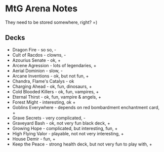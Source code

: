 # MtG Arena Notes

They need to be stored somewhere, right? =)

## Decks

- Dragon Fire - so so, -
- Cult of Racdos - clowns, -
- Azourius Senate - ok, +
- Arcene Agression - lots of legendaries, +
- Aerial Dominion - slow, -
- Arcane Inventions - ok, but not fun, +
- Chandra, Flame's Catalys - ok
- Charging Ahead - ok, fun, dinosaurs, +
- Cold Blooded Killers - ok, fun, vampires, +
- Eternal Thirst - ok, fun, vampire & angels, +
- Forest Might - interesting, ok +
- Goblins Everywhere - depends on red bombardment enchantment card, +
- Grave Secrets - very complicated, -
- Graveyard Bash - ok, not very fun black deck, +
- Growing Hope - complicated, but interesting, fun, +
- High Flying Valor - playable, not not very interesting, +
- House Demir - fun, +
- Keep the Peace - strong health deck, but not very fun to play with, +
